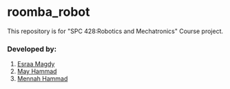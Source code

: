 # roomba_robot
This repository is for "SPC 428:Robotics and Mechatronics" Course project.

### Developed by:
1. [Esraa Magdy](https://github.com/Esraa-Magdy-Mahmoud)
1. [May Hammad](https://github.com/m-and-ms)
1. [Mennah Hammad](https://github.com/m-and-ms)
